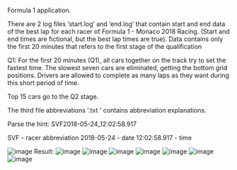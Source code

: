 Formula 1 application. 

There are 2 log files ‘start.log’ and ‘end.log’ that contain start and end data of the best lap for each racer of Formula 1 - Monaco 2018 Racing. (Start and end times are fictional, but the best lap times are true). Data contains only the first 20 minutes that refers to the first stage of the qualification

Q1: For the first 20 minutes (Q1), all cars together on the track try to set the fastest time. The slowest seven cars are eliminated, getting the bottom grid positions. Drivers are allowed to complete as many laps as they want during this short period of time.

Top 15 cars go to the Q2 stage.

The third file abbreviations '.txt ' contains abbreviation explanations.

Parse the hint:
SVF2018-05-24_12:02:58.917

SVF - racer abbreviation 
2018-05-24 - date
12:02:58.917 - time

![image](https://github.com/AndriiChipets/JavaStreamsAPI/assets/137887124/fb062a79-e8da-4719-9199-dc2b8407c585)
Result:
![image](https://github.com/AndriiChipets/JavaStreamsAPI/assets/137887124/fec6a4af-d8e0-460e-9228-9b392e21c30d)
![image](https://github.com/AndriiChipets/JavaStreamsAPI/assets/137887124/d202b80c-a2e1-4d13-8d5b-f4c7a9c3a827)
![image](https://github.com/AndriiChipets/JavaStreamsAPI/assets/137887124/0e7be9f2-c9b1-4764-b634-f56b210bff95)
![image](https://github.com/AndriiChipets/JavaStreamsAPI/assets/137887124/1b7f619e-f390-4c90-8efd-59e4c30a2a31)
![image](https://github.com/AndriiChipets/JavaStreamsAPI/assets/137887124/8934b158-5572-47ae-944f-863a6d5eae3b)
![image](https://github.com/AndriiChipets/JavaStreamsAPI/assets/137887124/93bc10eb-fd01-44ff-af87-8fb7646a0b50)
![image](https://github.com/AndriiChipets/JavaStreamsAPI/assets/137887124/f216fee9-82b2-44e3-b9e7-ca8ce3b19ae7)
